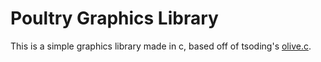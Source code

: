 # Poultry Graphics Library
This is a simple graphics library made in c, based off of tsoding's [olive.c](https://github.com/tsoding/olive.c).